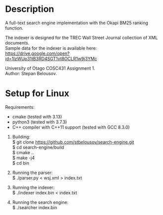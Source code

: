 # Description
A full-text search engine implementation with the Okapi BM25 ranking function.

The indexer is designed for the TREC Wall Street Journal collection of XML documents.  
Sample data for the indexer is available here:  
https://drive.google.com/open?id=1IzWUp31tB3RD4SGT1vt8OCLR1w9j3YMc

University of Otago COSC431 Assignment 1.  
Author: Stepan Belousov.

# Setup for Linux
Requirements:
- cmake (tested with 3.13)
- python3 (tested with 3.7.3)
- C++ compiler with C++11 support (tested with GCC 8.3.0)

1. Building:  
$ git clone https://github.com/stbelousov/search-engine.git  
$ cd search-engine/build  
$ cmake ..  
$ make -j4  
$ cd bin

2. Running the parser:  
$ ./parser.py < wsj.xml > index.txt

3. Running the indexer:  
$ ./indexer index.bin < index.txt

4. Running the search engine:  
$ ./searcher index.bin
